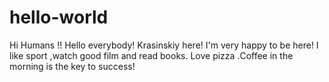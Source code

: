 # hello-world

Hi Humans !! Hello everybody!
 Krasinskiy here! I'm very happy to be here! I like sport ,watch good film and read books.
 Love pizza .Сoffee in the morning is the key to success!
